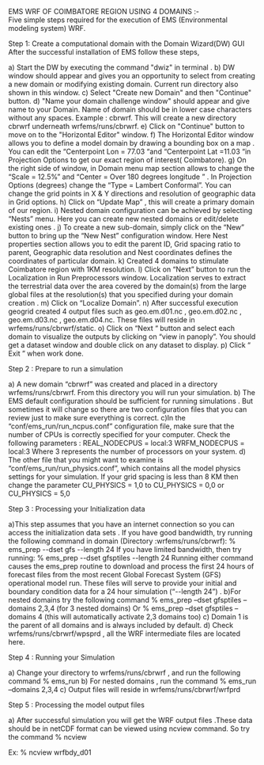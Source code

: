 EMS WRF OF COIMBATORE REGION USING 4 DOMAINS :-  
Five simple steps required for the execution of EMS (Environmental modeling system) WRF.

Step 1: Create a computational domain with the Domain Wizard(DW) GUI
                 After the successful installation of EMS follow these steps, 

a) Start the DW by executing the command "dwiz" in terminal .
b) DW window should appear and gives you an opportunity to select from creating a new domain or  modifying existing domain. Current run directory also shown in this window.
c) Select "Create new Domain" and then "Continue" button.
d) "Name your domain challenge window" should appear and give name to your Domain. Name of domain should be in lower case characters without any spaces. Example : cbrwrf. This will create a new directory cbrwrf underneath wrfems/runs/cbrwrf.
e) Click on "Continue" button to move on to the "Horizontal Editor" window.
f) The Horizontal Editor window allows you to define a model domain by drawing a bounding
box on a map . You can edit the “Centerpoint Lon = 77.03 “and “Centerpoint Lat =11.03 “in Projection Options  to get our exact region of interest( Coimbatore).
g) On the right side of window, in Domain menu map section allows to change the “Scale = 12.5%” and “Center = Over 180 degrees longitude ” . In Projection Options (degrees) change the “Type = Lambert Conformal”. You can change the grid points in X & Y directions and resolution of geographic data in Grid options.
h) Click on “Update Map” , this will create a primary domain of our region.
i) Nested domain configuration can be achieved by selecting “Nests” menu. Here you can create new nested domains or edit/delete existing ones .
j) To create a new sub-domain, simply click on the “New” button to bring up the “New Nest” configuration window. Here Nest properties section allows you to edit the parent ID, Grid spacing ratio to parent, Geographic data resolution and Nest coordinates defines the coordinates of particular domain.
k) Created 4 domains to stimulate Coimbatore region with 1KM resolution.
l) Click on “Next” button to run the Localization in Run Preprocessors window. Localization serves to extract the terrestrial data over the area covered by the domain(s) from the large global files at the resolution(s) that you specified during your domain creation .
m) Click on “Localize Domain”.
n) After successful execution geogrid created 4 output files such as geo.em.d01.nc , geo.em.d02.nc , geo.em.d03.nc , geo.em.d04.nc. These files will reside in wrfems/runs/cbrwrf/static.
o) Click on “Next “ button and select each domain to visualize the outputs by clicking on “view in  panoply”. You should get a dataset window and double click on any dataset to display.
p) Click “ Exit ” when work done.
 

Step 2 : Prepare to run a simulation

a) A new domain “cbrwrf” was created and placed in a directory wrfems/runs/cbrwrf. From this directory you will run your simulation.
b) The EMS default configuration should be sufficient for running simulations . But sometimes it will change so there are two configuration files that you can review just to make sure everything is correct.
c)In the “conf/ems_run/run_ncpus.conf” configuration file, make sure that the number of CPUs is 
correctly specified for your computer. Check the following parameters :
 		REAL_NODECPUS = local:3
		WRFM_NODECPUS = local:3 
Where 3 represents the number of processors on your system. 
d) The other file that you might want to examine is “conf/ems_run/run_physics.conf”, which 
contains all the model physics settings for your simulation. If your grid spacing is less than 8 KM then change the parameter CU_PHYSICS = 1,0 to  CU_PHYSICS = 0,0 or  CU_PHYSICS = 5,0



Step 3 : Processing your Initialization data

a)This step assumes that you have an internet connection so you can access the initialization data 
sets . If you have good bandwidth, try running the following command in domain (Directory :wrfems/runs/cbrwrf): 
       		% ems_prep --dset gfs --length 24 
If you have limited bandwidth, then try running: 
		% ems_prep --dset gfsptiles --length 24 
Running either command causes the ems_prep routine to download and process the 
first 24 hours of forecast files from the most recent Global Forecast System (GFS) operational 
model run. These files will serve to provide your initial and boundary condition data for a 24 hour 
simulation (“--length 24”) .
b)For nested domains try the following command 
		% ems_prep –dset gfsptiles –domains 2,3,4 (for 3 nested domains)
Or 		% ems_prep –dset gfsptiles –domains 4  (this will automatically activate 2,3 domains too)
c) Domain 1 is the parent of all domains and is always included by default.
d) Check wrfems/runs/cbrwrf/wpsprd , all the WRF intermediate files are located here.


 
Step 4 : Running your Simulation 

a) Change your directory to wrfems/runs/cbrwrf , and run the following command
		% ems_run
b) For nested domains , run the command 
		% ems_run –domains 2,3,4
c) Output files will reside in wrfems/runs/cbrwrf/wrfprd 




Step 5 : Processing the model output files 

a) After successful simulation you will get the WRF output files .These data should be in netCDF format can be viewed using ncview command. So try the command
		% ncview <netCDF file>

Ex:  		% ncview wrfbdy_d01

